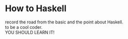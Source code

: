 # How to Haskell

record the road from the basic and the point about Haskell.  
to be a cool coder.  
YOU SHOULD LEARN IT!